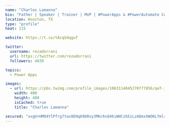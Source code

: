 ```yaml
---
name: "Charles Lamanna"
bio: "Father | Speaker | Trainer | MVP | #PowerApps & #PowerAutomate Community Super User | YouTuber Right-pointing triangle http://youtube.com/c/rezadorrani | Learn - Share - Clockwise rightwards and leftwards open circle arrows"
location: Houston, TX
type: "profile"
heat: 115

website: https://t.co/tAcqSdqguf

twitter:
  username: rezadorrani
  url: https://twitter.com/rezadorrani
  followers: 4839

topics:
  - Power Apps

images:
  - url: https://pbs.twimg.com/profile_images/1063114045270777856/qeT-jpWr_400x400.jpg
    width: 400
    height: 400
    isCached: true
    title: "Charles Lamanna"

secured: "vxgU+HM04YlPfrg7tax8EHq69bRvy3MH/6vQ46iWHCzb5iLzADmxXWO6LYmlroDsaudPxC4gsoe24MRLYb0SNQKSVqhCWogWumECpjYhAhsl+/8gc3GNywKFdXWtTT0q2GT/XEJfY3AIwcQfYHGQb+jjOyxToAx0ttnWhhjbbktnIy0FX3PHhoSbrfoIOnoAtRFWnWg46gFdM7u1NDHZJzem8HE74s6pUggNCYXkQR1CEptq0nlY7fI9ln144kg24l0xXzfxk1leutTC+LD309m64OW8yyrpnD6uz606D/2aM7G1ssmDhFyUVQugtWF96Jh/025RvjnGY6+pusfjDZf0tU6AE7wFqwY0r07rUjua/0wsdZFv3PmMYw2iPwhbhKPTZ6bk4BfBKj+mhvrxdQ8Q/KToG2RcXcwy86Cr5sQ=;ET/GDBNaASNg5CteDt5Pxw=="
---
```


